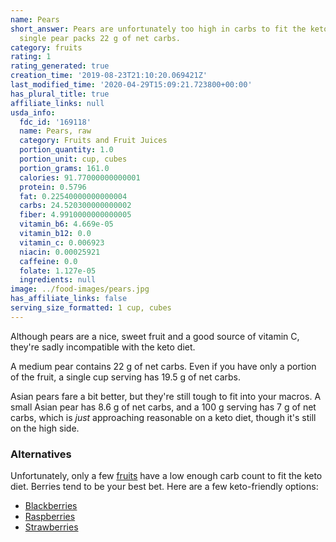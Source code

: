 ```yaml
---
name: Pears
short_answer: Pears are unfortunately too high in carbs to fit the keto diet, as a
  single pear packs 22 g of net carbs.
category: fruits
rating: 1
rating_generated: true
creation_time: '2019-08-23T21:10:20.069421Z'
last_modified_time: '2020-04-29T15:09:21.723800+00:00'
has_plural_title: true
affiliate_links: null
usda_info:
  fdc_id: '169118'
  name: Pears, raw
  category: Fruits and Fruit Juices
  portion_quantity: 1.0
  portion_unit: cup, cubes
  portion_grams: 161.0
  calories: 91.77000000000001
  protein: 0.5796
  fat: 0.22540000000000004
  carbs: 24.520300000000002
  fiber: 4.9910000000000005
  vitamin_b6: 4.669e-05
  vitamin_b12: 0.0
  vitamin_c: 0.006923
  niacin: 0.00025921
  caffeine: 0.0
  folate: 1.127e-05
  ingredients: null
image: ../food-images/pears.jpg
has_affiliate_links: false
serving_size_formatted: 1 cup, cubes
---
```


Although pears are a nice, sweet fruit and a good source of vitamin C, they're sadly incompatible with the keto diet.

A medium pear contains 22 g of net carbs. Even if you have only a portion of the fruit, a single cup serving has 19.5 g of net carbs.

Asian pears fare a bit better, but they're still tough to fit into your macros. A small Asian pear has 8.6 g of net carbs, and a 100 g serving has 7 g of net carbs, which is _just_ approaching reasonable on a keto diet, though it's still on the high side.

### Alternatives

Unfortunately, only a few [fruits](/category/fruits) have a low enough carb count to fit the keto diet. Berries tend to be your best bet. Here are a few keto-friendly options:

- [Blackberries](/blackberries)
- [Raspberries](/raspberries)
- [Strawberries](/strawberries)
